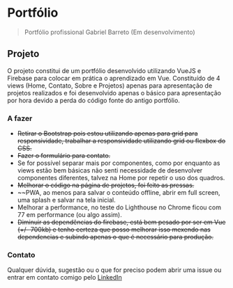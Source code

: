 # Portfólio

> Portfólio profissional Gabriel Barreto (Em desenvolvimento)

## Projeto

O projeto constitui de um portfólio desenvolvido utilizando VueJS e Firebase para colocar em prática o aprendizado em Vue. Constituído de 4 views (Home, Contato, Sobre e Projetos) apenas para apresentação de projetos realizados e foi desenvolvido apenas o básico para apresentação por hora devido a perda do código fonte do antigo portfólio.

### A fazer

* ~~Retirar o Bootstrap pois estou utilizando apenas para grid para responsividade, trabalhar a responsividade utilizando grid ou flexbox do CSS.~~
* ~~Fazer o formulário para contato.~~
* Se for possível separar mais por componentes, como por enquanto as views estão bem básicas não senti necessidade de desenvolver componentes diferentes, talvez na Home por repetir o uso dos quadros.
* ~~Melhorar o código na página de projetos, foi feito as pressas.~~
* ~~PWA, ao menos para salvar o conteúdo offline, abrir em full screen, uma splash e salvar na tela inicial.
* Melhorar a performance, no teste do Lighthouse no Chrome ficou com 77 em performance (ou algo assim).
* ~~Diminuir as dependências do firebase, está bem pesado por ser em Vue (+/- 700kb) e tenho certeza que posso melhorar isso mexendo nas dependencias e subindo apenas o que é necessário para produção.~~

### Contato
Qualquer dúvida, sugestão ou o que for preciso podem abrir uma issue ou entrar em contato comigo pelo [LinkedIn](https://www.linkedin.com/in/gabrielapbarreto/)